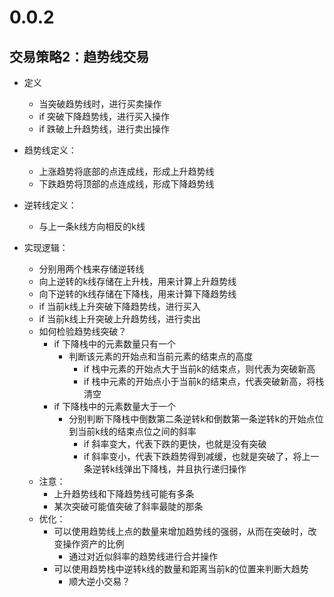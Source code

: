 # 0.0.2

## 交易策略2：趋势线交易

- 定义
    - 当突破趋势线时，进行买卖操作
    - if 突破下降趋势线，进行买入操作
    - if 跌破上升趋势线，进行卖出操作

- 趋势线定义：
    - 上涨趋势将底部的点连成线，形成上升趋势线
    - 下跌趋势将顶部的点连成线，形成下降趋势线

- 逆转线定义：
    - 与上一条k线方向相反的k线

- 实现逻辑：
    - 分别用两个栈来存储逆转线
    - 向上逆转的k线存储在上升栈，用来计算上升趋势线
    - 向下逆转的k线存储在下降栈，用来计算下降趋势线
    - if 当前k线上升突破下降趋势线，进行买入
    - if 当前k线上升突破上升趋势线，进行卖出
    - 如何检验趋势线突破？
        - if 下降栈中的元素数量只有一个
            - 判断该元素的开始点和当前元素的结束点的高度
                - if 栈中元素的开始点大于当前k的结束点，则代表为突破新高
                - if 栈中元素的开始点小于当前k的结束点，代表突破新高，将栈清空
        - if 下降栈中的元素数量大于一个
            - 分别判断下降栈中倒数第二条逆转k和倒数第一条逆转k的开始点位到当前k线的结束点位之间的斜率
                - if 斜率变大，代表下跌的更快，也就是没有突破
                - if 斜率变小，代表下跌趋势得到减缓，也就是突破了，将上一条逆转k线弹出下降栈，并且执行递归操作
    - 注意：
        - 上升趋势线和下降趋势线可能有多条
        - 某次突破可能值突破了斜率最陡的那条
    - 优化：
        - 可以使用趋势线上点的数量来增加趋势线的强弱，从而在突破时，改变操作资产的比例
            - 通过对近似斜率的趋势线进行合并操作
        - 可以使用趋势栈中逆转k线的数量和距离当前k的位置来判断大趋势
            - 顺大逆小交易？


